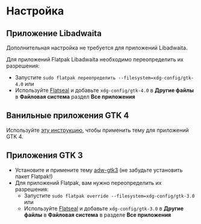 # Настройка

## Приложение Libadwaita

Дополнительная настройка не требуется для приложений Libadwaita.

Для приложений Flatpak Libadwaita необходимо переопределить их разрешения:

- Запустите `sudo flatpak переопределить --filesystem=xdg-config/gtk-4.0` или
- Используйте [Flatseal](https://github.com/tchx84/Flatseal) и добавьте `xdg-config/gtk-4.0` в **Другие файлы** в **Файловая система** раздел **Все приложения**

## Ванильные приложения GTK 4

Используйте [эту инструкцию](https://github.com/lassekongo83/adw-gtk3/blob/main/gtk4.md), чтобы применить тему для приложений GTK 4.

## Приложения GTK 3

- Установите и примените тему [adw-gtk3](https://github.com/lassekongo83/adw-gtk3#readme) (не забудьте установить пакет Flatpak!)
- Для приложений Flatpak, вам нужно переопределить их разрешения:
  - Запустите `sudo flatpak override --filesystem=xdg-config/gtk-3.0` или
  - Используйте [Flatseal](https://github.com/tchx84/Flatseal) и добавьте `xdg-config/gtk-3.0` в **Другие файлы** в **Файловая система** в разделе **Все приложения**
